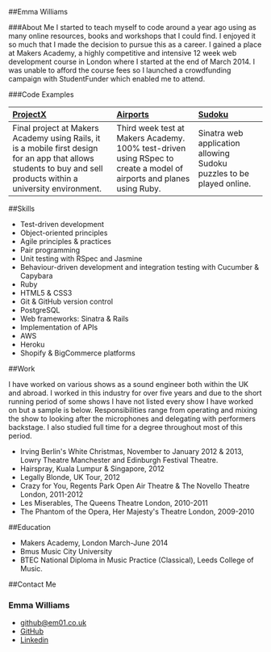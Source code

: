 ##Emma Williams

###About Me
I started to teach myself to code around a year ago using as many online resources, books and workshops that I could find. I enjoyed it so much that I made the decision to pursue this as a career. I gained a place at Makers Academy, a highly competitive and intensive 12 week web development course in London where I started at the end of March 2014. I was unable to afford the course fees so I launched a crowdfunding campaign with StudentFunder which enabled me to attend. 

###Code Examples

| [ProjectX](https://github.com/StephanMusgrave/ProjectX) | [Airports](https://github.com/Em01/Airports) | [Sudoku](https://github.com/Em01/sudoku-web) | 
|:---------- |:-------- |:---------- |
|Final project at Makers Academy using Rails, it is a mobile first design for an app that allows students to buy and sell products within a university environment. | Third week test at Makers Academy. 100% test-driven using RSpec to create a model of airports and planes using Ruby. | Sinatra web application allowing Sudoku puzzles to be played online. | 

##Skills

- Test-driven development 
- Object-oriented principles 
- Agile principles & practices 
- Pair programming 
- Unit testing with RSpec and Jasmine 
- Behaviour-driven development and integration testing with Cucumber & Capybara 
- Ruby 
- HTML5 & CSS3 
- Git & GitHub version control 
- PostgreSQL 
- Web frameworks: Sinatra & Rails 
- Implementation of APIs 
- AWS 
- Heroku
- Shopify & BigCommerce platforms


##Work

I have worked on various shows as a sound engineer both within the UK and abroad. I worked in this industry for over five years and due to the short running period of some shows I have not listed every show I have worked on but a sample is below. Responsibilities range from operating and mixing the show to looking after the microphones and delegating with performers backstage. I also studied full time for a degree throughout most of this period.  

*	Irving Berlin's White Christmas, November to January 2012 & 2013, Lowry Theatre Manchester and Edinburgh Festival Theatre.
*	Hairspray, Kuala Lumpur & Singapore, 2012 
*	Legally Blonde, UK Tour, 2012 
*	Crazy for You, Regents Park Open Air Theatre & The Novello Theatre London, 2011-2012 
*	Les Miserables, The Queens Theatre London, 2010-2011 
* The Phantom of the Opera, Her Majesty's Theatre London, 2009-2010 

##Education 

- Makers Academy, London March-June 2014 
- Bmus Music City University  
- BTEC National Diploma in Music Practice (Classical), Leeds College of Music. 

##Contact Me

### Emma Williams 
- github@em01.co.uk 
- [GitHub](http://github.com/Em01) 
- [Linkedin](https://www.linkedin.com/pub/emma-williams/42/b6a/448)
